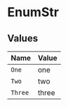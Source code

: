 # EnumStr


## Values

| Name    | Value   |
| ------- | ------- |
| `One`   | one     |
| `Two`   | two     |
| `Three` | three   |